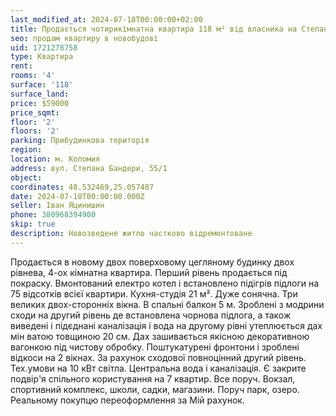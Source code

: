 ```yaml
---
last_modified_at: 2024-07-18T00:00:00+02:00
title: Продається чотирикімнатна квартира 118 м² від власника на Степана Бандери
seo: продам квартиру в новобудові
uid: 1721278758
type: Квартира
rent:
rooms: '4'
surface: '118'
surface_land:
price: $59000
price_sqmt:
floor: '2'
floors: '2'
parking: Прибудинкова територія
region:
location: м. Коломия
address: вул. Степана Бандери, 55/1
object:
coordinates: 48.532469,25.057487
date: 2024-07-18T00:00:00.000Z
seller: Іван Яцинишин
phone: 380968394900
skip: true
description: Новозведене житло частково відремонтоване
---
```


Продається в новому двох поверховому цегляному будинку двох рівнева, 4-ох кімнатна квартира. Перший рівень продається під покраску. Вмонтований електро котел і встановлено підігрів підлоги на 75 відсотків всієї квартири. Кухня-студія 21 м². Дуже сонячна. Три великих двох-сторонніх вікна. В спальні балкон 5 м. Зроблені з модрини сходи на другий рівень де встановлена чорнова підлога, а також виведені і підєднані каналізація і вода на другому рівні утеплюється дах мін ватою товщиною 20 см. Дах зашивається якісною декоративною вагонкою під чистову обробку. Поштукатурені фронтони і зроблені відкоси на 2 вікнах. За рахунок сходової повноцінний другий рівень. Тех.умови на 10 кВт світла. Центральна вода і каналізація. Є закрите подвір'я спільного користування на 7 квартир. Все поруч. Вокзал, спортивний комплекс, школи, садки, магазини. Поруч парк, озеро. Реальному покупцю переоформлення за Мій рахунок.
